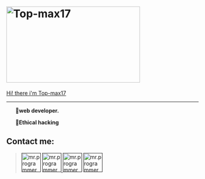 <html lang="en">
 <head>
  <meta charset="UTF-8">
   <meta name="viewport" 
    content="width=device-width, initial-scale=1">
       <link rel="stylesheet" 
        href="style.css">
         <body><h1><img src="/mr. programmer.png" alt="Top-max17" width="350px" height="200px">
            </h1><u><main>Hi! there i'm Top-max17
           </main></u><p>
         </p> <hr></hr><strong>
       <ul>📌web developer.</ul>
     <ul>📌Ethical hacking</ul>
  <h2>Contact me: </h2></p></strong>
<blockquote><a href=""> 
<img src="/fb.png" alt="mr.programmer" width="50" heigh="50"></a>
   <a href=""><img src="/inst.png" alt="mr.programmer" width="50" height="50"   ></a><a href="">
        <img src="/tw.png" alt="mr.programmer" width="50" height="50"></a>
           <a href="">
             <img src="/you.png" alt="mr.programmer" width="50"    height="50"></a> </blockquote>
</h5></p></blockquote></body></html>
